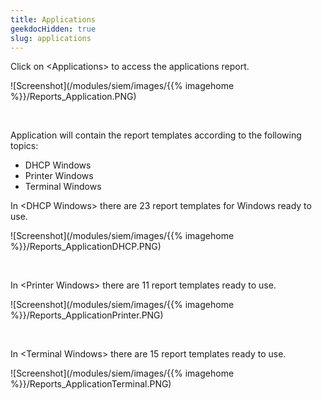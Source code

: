 ```yaml
---
title: Applications
geekdocHidden: true
slug: applications
---
```


Click on \<Applications> to access the applications report.

![Screenshot](/modules/siem/images/{{% imagehome %}}/Reports_Application.PNG)

&nbsp;

Application will contain the report templates according to the following topics:
* DHCP Windows
* Printer Windows
* Terminal Windows

In \<DHCP Windows> there are 23 report templates for Windows ready to use.

![Screenshot](/modules/siem/images/{{% imagehome %}}/Reports_ApplicationDHCP.PNG)

&nbsp;

In \<Printer Windows> there are 11 report templates ready to use.

![Screenshot](/modules/siem/images/{{% imagehome %}}/Reports_ApplicationPrinter.PNG)

&nbsp;

In \<Terminal Windows> there are 15 report templates ready to use.

![Screenshot](/modules/siem/images/{{% imagehome %}}/Reports_ApplicationTerminal.PNG)
